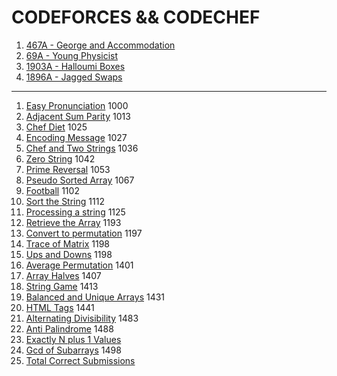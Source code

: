 # CODEFORCES && CODECHEF
1. [467A -  George and Accommodation](https://codeforces.com/problemset/problem/467/A)
2. [69A - Young Physicist](https://codeforces.com/problemset/problem/69/A)
3. [1903A - Halloumi Boxes](https://codeforces.com/problemset/problem/1903/A)
4. [1896A - Jagged Swaps](https://codeforces.com/problemset/problem/1896/A)

------------------------------------------------------------------------------------

1. [Easy Pronunciation](https://github.com/iamabirakash/CODEFORCES/tree/main/Easy%20Pronunciation) 1000
2. [Adjacent Sum Parity](https://github.com/iamabirakash/CODEFORCES/tree/main/Adjacent%20Sum%20Parity) 1013
3. [Chef Diet](https://github.com/iamabirakash/CODEFORCES/tree/main/Chef%20Diet) 1025
4. [Encoding Message](https://github.com/iamabirakash/CODEFORCES/tree/main/Encoding%20Message) 1027
5. [Chef and Two Strings](https://github.com/iamabirakash/CODEFORCES/tree/main/Chef%20and%20Two%20Strings) 1036
6. [Zero String](https://github.com/iamabirakash/CODEFORCES/tree/main/ZERO%20STRING) 1042
7. [Prime Reversal](https://github.com/iamabirakash/CODEFORCES/tree/main/Prime%20Reversal) 1053
8. [Pseudo Sorted Array](https://github.com/iamabirakash/CODEFORCES/tree/main/Pseudo%20Sorted%20Array) 1067
9. [Football](https://github.com/iamabirakash/CODEFORCES/tree/main/Football) 1102
10. [Sort the String](https://github.com/iamabirakash/CODEFORCES/tree/main/Sort%20the%20String) 1112
11. [Processing a string](https://www.codechef.com/practice/course/1-star-difficulty-problems/DIFF1200/problems/KOL15A) 1125
12. [Retrieve the Array](https://github.com/iamabirakash/CODEFORCES/tree/main/Retrieve%20the%20Array) 1193
13. [Convert to permutation](https://www.codechef.com/practice/course/1-star-difficulty-problems/DIFF1200/problems/PERMUTATION?tab=statement) 1197
14. [Trace of Matrix](https://github.com/iamabirakash/CODEFORCES/tree/main/Trace%20of%20Matrix) 1198
15. [Ups and Downs](https://github.com/iamabirakash/CODEFORCES/tree/main/Ups%20and%20Downs) 1198
16. [Average Permutation](https://github.com/iamabirakash/CODEFORCES/tree/main/Average%20Permutation) 1401
17. [Array Halves](https://github.com/iamabirakash/CODEFORCES/tree/main/Array%20Halves) 1407
18. [String Game](https://github.com/iamabirakash/CODEFORCES/tree/main/String%20Game) 1413
19. [Balanced and Unique Arrays](https://github.com/iamabirakash/CODEFORCES/tree/main/Balanced%20and%20Unique%20Arrays) 1431
20. [HTML Tags](https://github.com/iamabirakash/CODEFORCES/tree/main/HTML%20Tags) 1441
21. [Alternating Divisibility](https://github.com/iamabirakash/CODEFORCES/tree/main/Alternating%20Divisibility) 1483
22. [Anti Palindrome](https://github.com/iamabirakash/CODEFORCES/tree/main/Anti%20Palindrome) 1488
23. [Exactly N plus 1 Values](https://github.com/iamabirakash/CODEFORCES/tree/main/Exactly%20N%20plus%201%20Values)
24. [Gcd of Subarrays](https://github.com/iamabirakash/CODEFORCES/tree/main/GCD) 1498
25. [Total Correct Submissions](https://github.com/iamabirakash/CODEFORCES/tree/main/Total%20Correct%20Submissions)
